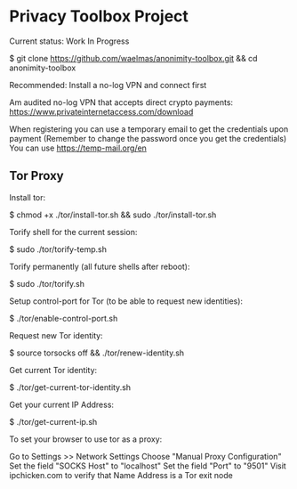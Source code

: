 # Privacy Toolbox Project


Current status: Work In Progress






$ git clone https://github.com/waelmas/anonimity-toolbox.git && cd anonimity-toolbox





Recommended: Install a no-log VPN and connect first

Am audited no-log VPN that accepts direct crypto payments:
https://www.privateinternetaccess.com/download

When registering you can use a temporary email to get the credentials upon payment
(Remember to change the password once you get the credentials)
You can use https://temp-mail.org/en




## Tor Proxy

Install tor:

$ chmod +x ./tor/install-tor.sh && sudo ./tor/install-tor.sh


Torify shell for the current session:

$ sudo ./tor/torify-temp.sh


Torify permanently (all future shells after reboot):

$ sudo ./tor/torify.sh


Setup control-port for Tor (to be able to request new identities):

$ ./tor/enable-control-port.sh


Request new Tor identity:

$ source torsocks off && ./tor/renew-identity.sh


Get current Tor identity:

$ ./tor/get-current-tor-identity.sh


Get your current IP Address:

$ ./tor/get-current-ip.sh


To set your browser to use tor as a proxy:

Go to Settings >> Network Settings
Choose "Manual Proxy Configuration"
Set the field "SOCKS Host" to "localhost"
Set the field "Port" to "9501"
Visit ipchicken.com to verify that Name Address is a Tor exit node